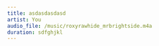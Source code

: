 ```yaml
---
title: asdasdasdasd
artist: You
audio_file: /music/roxyrawhide_mrbrightside.m4a
duration: sdfghjkl
---
```

